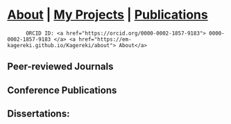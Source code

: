#  <a href="https://em-kagereki.github.io/Kagereki/about"> About</a>  | <a href="https://em-kagereki.github.io/Kagereki/Projects"> My Projects</a> | <a href="https://em-kagereki.github.io/Kagereki/publications"> Publications</a> 

          ORCID ID: <a href="https://orcid.org/0000-0002-1857-9183"> 0000-0002-1857-9183 </a> <a href="https://em-kagereki.github.io/Kagereki/about"> About</a> 


## Peer-reviewed Journals



## Conference Publications


## Dissertations:

